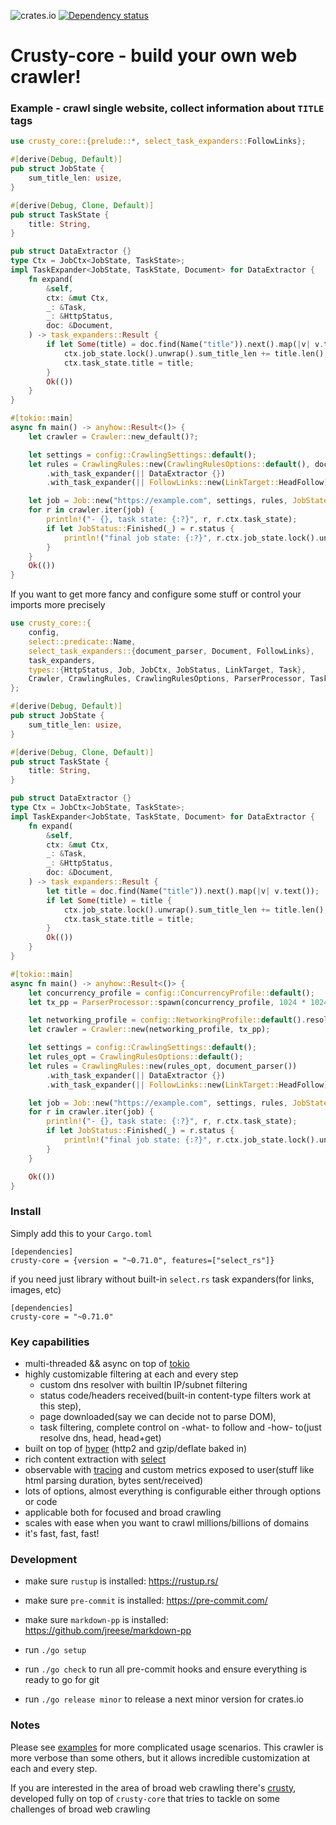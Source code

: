 ![crates.io](https://img.shields.io/crates/v/crusty-core.svg)
[![Dependency status](https://deps.rs/repo/github/let4be/crusty-core/status.svg)](https://deps.rs/repo/github/let4be/crusty-core)

# Crusty-core - build your own web crawler!

### Example - crawl single website, collect information about `TITLE` tags

```rust
use crusty_core::{prelude::*, select_task_expanders::FollowLinks};

#[derive(Debug, Default)]
pub struct JobState {
    sum_title_len: usize,
}

#[derive(Debug, Clone, Default)]
pub struct TaskState {
    title: String,
}

pub struct DataExtractor {}
type Ctx = JobCtx<JobState, TaskState>;
impl TaskExpander<JobState, TaskState, Document> for DataExtractor {
    fn expand(
        &self,
        ctx: &mut Ctx,
        _: &Task,
        _: &HttpStatus,
        doc: &Document,
    ) -> task_expanders::Result {
        if let Some(title) = doc.find(Name("title")).next().map(|v| v.text()) {
            ctx.job_state.lock().unwrap().sum_title_len += title.len();
            ctx.task_state.title = title;
        }
        Ok(())
    }
}

#[tokio::main]
async fn main() -> anyhow::Result<()> {
    let crawler = Crawler::new_default()?;

    let settings = config::CrawlingSettings::default();
    let rules = CrawlingRules::new(CrawlingRulesOptions::default(), document_parser())
        .with_task_expander(|| DataExtractor {})
        .with_task_expander(|| FollowLinks::new(LinkTarget::HeadFollow));

    let job = Job::new("https://example.com", settings, rules, JobState::default())?;
    for r in crawler.iter(job) {
        println!("- {}, task state: {:?}", r, r.ctx.task_state);
        if let JobStatus::Finished(_) = r.status {
            println!("final job state: {:?}", r.ctx.job_state.lock().unwrap());
        }
    }
    Ok(())
}

```

If you want to get more fancy and configure some stuff or control your imports more precisely

```rust
use crusty_core::{
    config,
    select::predicate::Name,
    select_task_expanders::{document_parser, Document, FollowLinks},
    task_expanders,
    types::{HttpStatus, Job, JobCtx, JobStatus, LinkTarget, Task},
    Crawler, CrawlingRules, CrawlingRulesOptions, ParserProcessor, TaskExpander,
};

#[derive(Debug, Default)]
pub struct JobState {
    sum_title_len: usize,
}

#[derive(Debug, Clone, Default)]
pub struct TaskState {
    title: String,
}

pub struct DataExtractor {}
type Ctx = JobCtx<JobState, TaskState>;
impl TaskExpander<JobState, TaskState, Document> for DataExtractor {
    fn expand(
        &self,
        ctx: &mut Ctx,
        _: &Task,
        _: &HttpStatus,
        doc: &Document,
    ) -> task_expanders::Result {
        let title = doc.find(Name("title")).next().map(|v| v.text());
        if let Some(title) = title {
            ctx.job_state.lock().unwrap().sum_title_len += title.len();
            ctx.task_state.title = title;
        }
        Ok(())
    }
}

#[tokio::main]
async fn main() -> anyhow::Result<()> {
    let concurrency_profile = config::ConcurrencyProfile::default();
    let tx_pp = ParserProcessor::spawn(concurrency_profile, 1024 * 1024 * 32);

    let networking_profile = config::NetworkingProfile::default().resolve()?;
    let crawler = Crawler::new(networking_profile, tx_pp);

    let settings = config::CrawlingSettings::default();
    let rules_opt = CrawlingRulesOptions::default();
    let rules = CrawlingRules::new(rules_opt, document_parser())
        .with_task_expander(|| DataExtractor {})
        .with_task_expander(|| FollowLinks::new(LinkTarget::HeadFollow));

    let job = Job::new("https://example.com", settings, rules, JobState::default())?;
    for r in crawler.iter(job) {
        println!("- {}, task state: {:?}", r, r.ctx.task_state);
        if let JobStatus::Finished(_) = r.status {
            println!("final job state: {:?}", r.ctx.job_state.lock().unwrap());
        }
    }

    Ok(())
}

```

### Install

Simply add this to your `Cargo.toml`
```
[dependencies]
crusty-core = {version = "~0.71.0", features=["select_rs"]}
```

if you need just library without built-in `select.rs` task expanders(for links, images, etc)
```
[dependencies]
crusty-core = "~0.71.0"
```

### Key capabilities

- multi-threaded && async on top of [tokio](https://github.com/tokio-rs/tokio)
- highly customizable filtering at each and every step
    - custom dns resolver with builtin IP/subnet filtering
    - status code/headers received(built-in content-type filters work at this step),
    - page downloaded(say we can decide not to parse DOM),
    - task filtering, complete control on -what- to follow and -how- to(just resolve dns, head, head+get)
- built on top of [hyper](https://github.com/hyperium/hyper) (http2 and gzip/deflate baked in)
- rich content extraction with [select](https://github.com/utkarshkukreti/select.rs)
- observable with [tracing](https://github.com/tokio-rs/tracing) and custom metrics exposed to user(stuff like html parsing duration, bytes sent/received)
- lots of options, almost everything is configurable either through options or code
- applicable both for focused and broad crawling
- scales with ease when you want to crawl millions/billions of domains
- it's fast, fast, fast!

### Development

- make sure `rustup` is installed: https://rustup.rs/

- make sure `pre-commit` is installed: https://pre-commit.com/

- make sure `markdown-pp` is installed: https://github.com/jreese/markdown-pp

- run `./go setup`

- run `./go check` to run all pre-commit hooks and ensure everything is ready to go for git

- run `./go release minor` to release a next minor version for crates.io

### Notes

Please see [examples](examples) for more complicated usage scenarios.
This crawler is more verbose than some others, but it allows incredible customization at each and every step.

If you are interested in the area of broad web crawling there's [crusty](https://github.com/let4be/crusty), developed fully on top of `crusty-core` that tries to tackle on some challenges of broad web crawling

